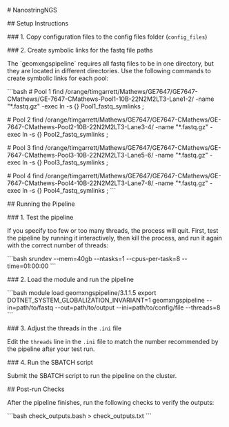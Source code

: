 \# NanostringNGS

\## Setup Instructions

\### 1. Copy configuration files to the config files folder (`config_files`)

\### 2. Create symbolic links for the fastq file paths

The \`geomxngspipeline\` requires all fastq files to be in one directory, but they are located in different directories. Use the following commands to create symbolic links for each pool:

\```bash
\# Pool 1
find /orange/timgarrett/Mathews/GE7647/GE7647-CMathews/GE-7647-CMathews-Pool1-10B-22N2M2LT3-Lane1-2/ -name "*.fastq.gz" -exec ln -s {} Pool1_fastq_symlinks \;

\# Pool 2
find /orange/timgarrett/Mathews/GE7647/GE7647-CMathews/GE-7647-CMathews-Pool2-10B-22N2M2LT3-Lane3-4/ -name "*.fastq.gz" -exec ln -s {} Pool2_fastq_symlinks \;

\# Pool 3
find /orange/timgarrett/Mathews/GE7647/GE7647-CMathews/GE-7647-CMathews-Pool3-10B-22N2M2LT3-Lane5-6/ -name "*.fastq.gz" -exec ln -s {} Pool3_fastq_symlinks \;

\# Pool 4
find /orange/timgarrett/Mathews/GE7647/GE7647-CMathews/GE-7647-CMathews-Pool4-10B-22N2M2LT3-Lane7-8/ -name "*.fastq.gz" -exec ln -s {} Pool4_fastq_symlinks \;
\```

\## Running the Pipeline

\### 1. Test the pipeline

If you specify too few or too many threads, the process will quit. First, test the pipeline by running it interactively, then kill the process, and run it again with the correct number of threads:

\```bash
srundev --mem=40gb --ntasks=1 --cpus-per-task=8 --time=01:00:00
\```

\### 2. Load the module and run the pipeline

\```bash
module load geomxngspipeline/3.1.1.5
export DOTNET_SYSTEM_GLOBALIZATION_INVARIANT=1
geomxngspipeline --in=path/to/fastq --out=path/to/output --ini=path/to/config/file --threads=8
\```

\### 3. Adjust the threads in the `.ini` file

Edit the `threads` line in the `.ini` file to match the number recommended by the pipeline after your test run.

\### 4. Run the SBATCH script

Submit the SBATCH script to run the pipeline on the cluster.

\## Post-run Checks

After the pipeline finishes, run the following checks to verify the outputs:

\```bash
check_outputs.bash > check_outputs.txt
\```

